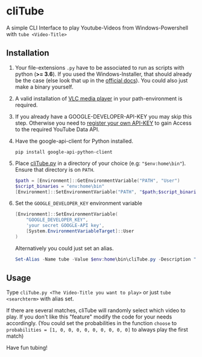 # cliTube

A simple CLI Interface to play Youtube-Videos from Windows-Powershell with `tube <Video-Title>`

## Installation

1. Your file-extensions `.py` have to be associated to run as scripts with python (**>= 3.6**). If you used the Windows-Installer, that should already be the case (else look that up in the [official docs](https://docs.python.org/3/faq/windows.html#how-do-i-make-python-scripts-executable)). You could also just make a binary yourself.

2. A valid installation of [VLC media player](http://www.videolan.org/vlc/) in your path-environment is required.

3. If you already have a GOOGLE-DEVELOPER-API-KEY you may skip this step. Otherwise you need to [register your own API-KEY](https://developers.google.com/youtube/android/player/register) to gain Access to the required YouTube Data API.

4. Have the google-api-client for Python installed.

    ```shell
    pip install google-api-python-client
    ```

5. Place [cliTube.py](https://raw.githubusercontent.com/oryon-dominik/cliTube/master/cliTube.py) in a directory of your choice (e.g: `"$env:home\bin"`). Ensure that directory is on `PATH`.

    ```powershell
    $path = [Environment]::GetEnvironmentVariable("PATH", "User")
    $script_binaries = "env:home\bin"
    [Environment]::SetEnvironmentVariable("PATH", "$path;$script_binaries", "User")
    ```

6. Set the `GOOGLE_DEVELOPER_KEY` environment variable

    ```powershell
    [Environment]::SetEnvironmentVariable(
        "GOOGLE_DEVELOPER_KEY",
        'your secret GOOGLE-API key',
        [System.EnvironmentVariableTarget]::User
    )
    ```

    Alternatively you could just set an alias.

    ```powershell
    Set-Alias -Name tube -Value $env:home\bin\cliTube.py -Description "Plays Youtube Search-Results"
    ```

## Usage

Type `cliTube.py <The Video-Title you want to play>` or just `tube <searchterm>` with alias set.

If there are several matches, cliTube will randomly select which video to play. If you don't like this "feature" modify the code for your needs accordingly. (You could set the probabilities in the function `choose` to `probabilities = [1, 0, 0, 0, 0, 0, 0, 0, 0, 0]` to always play the first match)

Have fun tubing!
